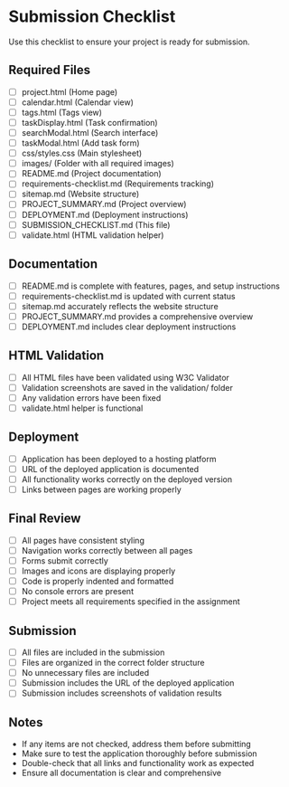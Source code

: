# Submission Checklist

Use this checklist to ensure your project is ready for submission.

## Required Files

- [ ] project.html (Home page)
- [ ] calendar.html (Calendar view)
- [ ] tags.html (Tags view)
- [ ] taskDisplay.html (Task confirmation)
- [ ] searchModal.html (Search interface)
- [ ] taskModal.html (Add task form)
- [ ] css/styles.css (Main stylesheet)
- [ ] images/ (Folder with all required images)
- [ ] README.md (Project documentation)
- [ ] requirements-checklist.md (Requirements tracking)
- [ ] sitemap.md (Website structure)
- [ ] PROJECT_SUMMARY.md (Project overview)
- [ ] DEPLOYMENT.md (Deployment instructions)
- [ ] SUBMISSION_CHECKLIST.md (This file)
- [ ] validate.html (HTML validation helper)

## Documentation

- [ ] README.md is complete with features, pages, and setup instructions
- [ ] requirements-checklist.md is updated with current status
- [ ] sitemap.md accurately reflects the website structure
- [ ] PROJECT_SUMMARY.md provides a comprehensive overview
- [ ] DEPLOYMENT.md includes clear deployment instructions

## HTML Validation

- [ ] All HTML files have been validated using W3C Validator
- [ ] Validation screenshots are saved in the validation/ folder
- [ ] Any validation errors have been fixed
- [ ] validate.html helper is functional

## Deployment

- [ ] Application has been deployed to a hosting platform
- [ ] URL of the deployed application is documented
- [ ] All functionality works correctly on the deployed version
- [ ] Links between pages are working properly

## Final Review

- [ ] All pages have consistent styling
- [ ] Navigation works correctly between all pages
- [ ] Forms submit correctly
- [ ] Images and icons are displaying properly
- [ ] Code is properly indented and formatted
- [ ] No console errors are present
- [ ] Project meets all requirements specified in the assignment

## Submission

- [ ] All files are included in the submission
- [ ] Files are organized in the correct folder structure
- [ ] No unnecessary files are included
- [ ] Submission includes the URL of the deployed application
- [ ] Submission includes screenshots of validation results

## Notes

- If any items are not checked, address them before submitting
- Make sure to test the application thoroughly before submission
- Double-check that all links and functionality work as expected
- Ensure all documentation is clear and comprehensive 